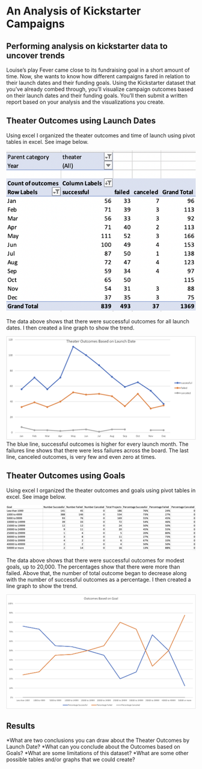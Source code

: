 # An Analysis of Kickstarter Campaigns
Performing analysis on kickstarter data to uncover trends
---

Louise’s play Fever came close to its fundraising goal in a short amount of time. Now, she wants to know how different campaigns fared in relation to their launch dates and their funding goals. Using the Kickstarter dataset that you’ve already combed through, you’ll visualize campaign outcomes based on their launch dates and their funding goals. You’ll then submit a written report based on your analysis and the visualizations you create.

## Theater Outcomes using Launch Dates

Using excel I organized the theater outcomes and time of launch using pivot tables in excel. See image below.

![theater_outcomes_pivot](/theater_outcomes_pivot.png)

The data above shows that there were successful outcomes for all launch dates. I then created a line graph to show the trend.


![Theater_Outcomes_vs_Launch](/resources/Theater_Outcomes_vs_Launch.png)
The blue line, successful outcomes is higher for every launch month.  The failures line shows that there were less failures across the board.  The last line, canceled outcomes, is very few and even zero at times.

## Theater Outcomes using Goals

Using excel I organized the theater outcomes and goals using pivot tables in excel. See image below.

![Theater_outcomes_goal_pivot](/Theater_outcomes_goal_pivot.png)

The data above shows that there were successful outcomes for modest goals, up to 20,000. The percentages show that there were more than failed. Above that, the number of total outcome began to decrease along with the number of successful outcomes as a percentage.  I then created a line graph to show the trend.

![Outcomes_vs_Goals](/resources/Outcomes_vs_Goals.png)

## Results

*What are two conclusions you can draw about the Theater Outcomes by Launch Date?
*What can you conclude about the Outcomes based on Goals?
*What are some limitations of this dataset?
*What are some other possible tables and/or graphs that we could create?






